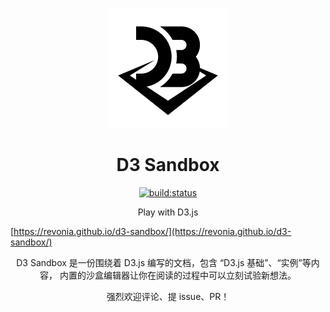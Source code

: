 <p align="center">
  <a href="https://revonia.github.io/d3-sandbox/" target="_blank">
    <img width="192" src="https://github.com/revonia/d3-sandbox/raw/master/docs/.vuepress/public/images/icon/d3-sandbox192.png" alt="logo">
  </a>
</p>
<h1 align="center">D3 Sandbox</h1>
<p align="center">
  <a href="https://travis-ci.org/revonia/d3-sandbox"><img src="https://travis-ci.org/revonia/d3-sandbox.svg?branch=master" alt="build:status"></a>
</p>

<p align="center">
Play with D3.js

[https://revonia.github.io/d3-sandbox/](https://revonia.github.io/d3-sandbox/)

</p>
<p align="center">
  D3 Sandbox 是一份围绕着 D3.js 编写的文档，包含 “D3.js 基础”、“实例”等内容，
  内置的沙盒编辑器让你在阅读的过程中可以立刻试验新想法。
</p>

<p align="center">
  强烈欢迎评论、提 issue、PR！
</p>
